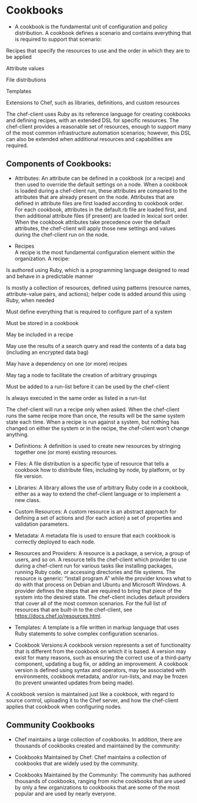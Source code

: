 # Cookbooks

- A cookbook is the fundamental unit of configuration and policy distribution. A cookbook defines a scenario and contains everything that is required to support that scenario:

Recipes that specify the resources to use and the order in which they are to be applied

Attribute values

File distributions

Templates

Extensions to Chef, such as libraries, definitions, and custom resources

The chef-client uses Ruby as its reference language for creating cookbooks and defining recipes, with an extended DSL for specific resources. The chef-client provides a reasonable set of resources, enough to support many of the most common infrastructure automation scenarios; however, this DSL can also be extended when additional resources and capabilities are required.

## Components of Cookbooks:

- Attributes:	An attribute can be defined in a cookbook (or a recipe) and then used to override the default settings on a node. When a cookbook is loaded during a chef-client run, these attributes are compared to the attributes that are already present on the node. Attributes that are defined in attribute files are first loaded according to cookbook order. For each cookbook, attributes in the default.rb file are loaded first, and then additional attribute files (if present) are loaded in lexical sort order. When the cookbook attributes take precedence over the default attributes, the chef-client will apply those new settings and values during the chef-client run on the node.

- Recipes	
A recipe is the most fundamental configuration element within the organization. A recipe:

Is authored using Ruby, which is a programming language designed to read and behave in a predictable manner

Is mostly a collection of resources, defined using patterns (resource names, attribute-value pairs, and actions); helper code is added around this using Ruby, when needed

Must define everything that is required to configure part of a system

Must be stored in a cookbook

May be included in a recipe

May use the results of a search query and read the contents of a data bag (including an encrypted data bag)

May have a dependency on one (or more) recipes

May tag a node to facilitate the creation of arbitrary groupings

Must be added to a run-list before it can be used by the chef-client

Is always executed in the same order as listed in a run-list

The chef-client will run a recipe only when asked. When the chef-client runs the same recipe more than once, the results will be the same system state each time. When a recipe is run against a system, but nothing has changed on either the system or in the recipe, the chef-client won’t change anything.

- Definitions:	A definition is used to create new resources by stringing together one (or more) existing resources.

- Files:	A file distribution is a specific type of resource that tells a cookbook how to distribute files, including by node, by platform, or by file version.

- Libraries:	A library allows the use of arbitrary Ruby code in a cookbook, either as a way to extend the chef-client language or to implement a new class.

- Custom Resources:	A custom resource is an abstract approach for defining a set of actions and (for each action) a set of properties and validation parameters.

- Metadata:	A metadata file is used to ensure that each cookbook is correctly deployed to each node.

- Resources and Providers:	A resource is a package, a service, a group of users, and so on. A resource tells the chef-client which provider to use during a chef-client run for various tasks like installing packages, running Ruby code, or accessing directories and file systems. The resource is generic: “install program A” while the provider knows what to do with that process on Debian and Ubuntu and Microsoft Windows. A provider defines the steps that are required to bring that piece of the system into the desired state. The chef-client includes default providers that cover all of the most common scenarios. For the full list of resources that are built-in to the chef-client, see https://docs.chef.io/resources.html.

- Templates:	A template is a file written in markup language that uses Ruby statements to solve complex configuration scenarios.

- Cookbook Versions:A cookbook version represents a set of functionality that is different from the cookbook on which it is based. A version may exist for many reasons, such as ensuring the correct use of a third-party component, updating a bug fix, or adding an improvement. A cookbook version is defined using syntax and operators, may be associated with environments, cookbook metadata, and/or run-lists, and may be frozen (to prevent unwanted updates from being made).

A cookbook version is maintained just like a cookbook, with regard to source control, uploading it to the Chef server, and how the chef-client applies that cookbook when configuring nodes.

## Community Cookbooks

- Chef maintains a large collection of cookbooks. In addition, there are thousands of cookbooks created and maintained by the community:

- Cookbooks Maintained by Chef:	Chef maintains a collection of cookbooks that are widely used by the community.

- Cookbooks Maintained by the Community:	The community has authored thousands of cookbooks, ranging from niche cookbooks that are used by only a few organizations to cookbooks that are some of the most popular and are used by nearly everyone.
